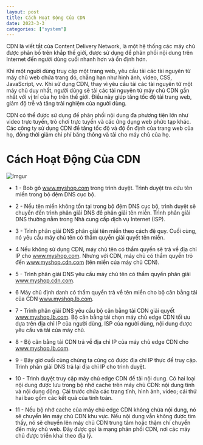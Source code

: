 ```yaml
---
layout: post
title: Cách Hoạt Động Của CDN
date: 2023-3-3
categories: ["system"]
---
```


CDN là viết tắt của Content Delivery Network, là một hệ thống các máy chủ được phân bố trên khắp thế giới, được sử dụng để phân phối nội dung trên Internet đến người dùng cuối nhanh hơn và ổn định hơn.

Khi một người dùng truy cập một trang web, yêu cầu tải các tài nguyên từ máy chủ web chứa trang đó, chẳng hạn như hình ảnh, video, CSS, JavaScript, vv. Khi sử dụng CDN, thay vì yêu cầu tải các tài nguyên từ một máy chủ duy nhất, người dùng sẽ tải các tài nguyên từ máy chủ CDN gần nhất với vị trí của họ trên thế giới. Điều này giúp tăng tốc độ tải trang web, giảm độ trễ và tăng trải nghiệm của người dùng.

CDN có thể được sử dụng để phân phối nội dung đa phương tiện lớn như video trực tuyến, trò chơi trực tuyến và các ứng dụng web phức tạp khác. Các công ty sử dụng CDN để tăng tốc độ và độ ổn định của trang web của họ, đồng thời giảm chi phí băng thông và tải cho máy chủ của họ.

# Cách Hoạt Động Của CDN

![Imgur](https://i.imgur.com/L85xIRm.png)

- 1 - Bob gõ www.myshop.com trong trình duyệt. Trình duyệt tra cứu tên miền trong bộ đệm DNS cục bộ.

- 2 - Nếu tên miền không tồn tại trong bộ đệm DNS cục bộ, trình duyệt sẽ chuyển đến trình phân giải DNS để phân giải tên miền. Trình phân giải DNS thường nằm trong Nhà cung cấp dịch vụ Internet (ISP).

- 3 - Trình phân giải DNS phân giải tên miền theo cách đệ quy. Cuối cùng, nó yêu cầu máy chủ tên có thẩm quyền giải quyết tên miền.

- 4 Nếu không sử dụng CDN, máy chủ tên có thẩm quyền sẽ trả về địa chỉ IP cho www.myshop.com. Nhưng với CDN, máy chủ có thẩm quyền trỏ đến www.myshop.cdn.com (tên miền của máy chủ CDN).

- 5 - Trình phân giải DNS yêu cầu máy chủ tên có thẩm quyền phân giải www.myshop.cdn.com.

- 6 Máy chủ định danh có thẩm quyền trả về tên miền cho bộ cân bằng tải của CDN www.myshop.lb.com.

- 7 - Trình phân giải DNS yêu cầu bộ cân bằng tải CDN giải quyết www.myshop.lb.com. Bộ cân bằng tải chọn máy chủ edge CDN tối ưu dựa trên địa chỉ IP của người dùng, ISP của người dùng, nội dung được yêu cầu và tải của máy chủ.

- 8 - Bộ cân bằng tải CDN trả về địa chỉ IP của máy chủ edge CDN cho www.myshop.lb.com.

- 9 - Bây giờ cuối cùng chúng ta cũng có được địa chỉ IP thực để truy cập. Trình phân giải DNS trả lại địa chỉ IP cho trình duyệt.

- 10 - Trình duyệt truy cập máy chủ edge CDN để tải nội dung. Có hai loại nội dung được lưu trong bộ nhớ cache trên máy chủ CDN: nội dung tĩnh và nội dung động. Cái trước chứa các trang tĩnh, hình ảnh, video; cái thứ hai bao gồm các kết quả của tính toán.

- 11 - Nếu bộ nhớ cache của máy chủ edge CDN không chứa nội dung, nó sẽ chuyển lên máy chủ CDN khu vực. Nếu nội dung vẫn không được tìm thấy, nó sẽ chuyển lên máy chủ CDN trung tâm hoặc thậm chí chuyển đến máy chủ web. Đây được gọi là mạng phân phối CDN, nơi các máy chủ được triển khai theo địa lý.
